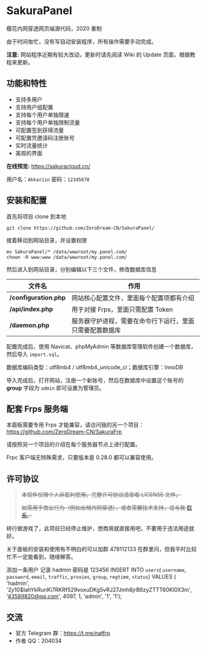 # SakuraPanel
樱花内网穿透网页端源代码，2020 重制

由于时间匆忙，没有写自动安装程序，所有操作需要手动完成。

__注意:__ 网站程序近期有较大改动，更新时请先阅读 Wiki 的 Update 页面，根据教程来更新。

## 功能和特性
- 支持多用户
- 支持用户组配置
- 支持每个用户单独限速
- 支持每个用户单独限制流量
- 可配置签到获得流量
- 可配置凭邀请码注册账号
- 实时流量统计
- 美观的界面

__在线预览:__ https://sakuracloud.cn/

用户名：`Akkariin` 密码：`12345678`

## 安装和配置
首先将项目 clone 到本地
```
git clone https://github.com/ZeroDream-CN/SakuraPanel/
```
接着移动到网站目录，并设置权限
```
mv SakuraPanel/* /data/wwwroot/my.panel.com/
chown -R www:www /data/wwwroot/my.panel.com/
```
然后进入到网站目录，分别编辑以下三个文件，修改数据库信息

| 文件名 | 作用 |
| ------ | ------ |
| __/configuration.php__ | 网站核心配置文件，里面每个配置项都有介绍 |
| __/api/index.php__ | 用于对接 Frps，里面只需配置 Token |
| __/daemon.php__ | 服务器守护进程，需要在命令行下运行，里面只需要配置数据库 |

配置完成后，使用 Navicat、phpMyAdmin 等数据库管理软件创建一个数据库，然后导入 `import.sql`。

数据库编码类型：utf8mb4 / utf8mb4_unicode_ci；数据库引擎：InnoDB

导入完成后，打开网站，注册一个新账号，然后在数据库中设置这个账号的 __group__ 字段为 `admin` 即可设置为管理员。

## 配套 Frps 服务端
本面板需要专用 Frps 才能兼容，请访问我的另一个项目：https://github.com/ZeroDream-CN/SakuraFrp

请按照另一个项目的介绍在每个服务器节点上进行配置。

Frpc 客户端无特殊需求，只要版本是 0.28.0 都可以兼容使用。

## 许可协议
> ~~本软件仅限个人非盈利使用，完整许可协议请查看 LICENSE 文件。~~
>
> ~~如需用于商业行为（例如出租内网穿透），或者需要技术支持，请与我 [联系](https://github.com/ZeroDream-CN/SakuraPanel/issues/21)。~~

转行做游戏了，此项目已经停止维护，想商用就直接用吧，不要用于违法用途就好。

关于面板的安装和使用有不明白的可以加群 478112133 在群里问，但我平时比较忙不一定能看到，随缘解答。

添加一条用户 记录 hadmin  密码是 123456
INSERT INTO `users`( `username`, `password`, `email`, `traffic`, `proxies`, `group`, `regtime`, `status`) VALUES ( 'hadmin', '$2y$10$IahYkRunKi7RKRf529voxuDKg5vRJ27Jmh8jrB6zyZTTT60Kl0X3m', '43589820@qq.com', 4097, 1, 'admin', '1', '1');


## 交流

- 官方 Telegram 群：https://t.me/natfrp
- 作者 QQ：204034
